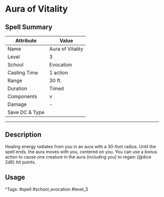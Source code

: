 # Aura of Vitality

## Spell Summary

| Attribute        | Value                  |
|------------------|------------------------|
| Name             | Aura of Vitality                 |
| Level            | 3                |
| School           | Evocation          |
| Casting Time     | 1 action              |
| Range            | 30 ft.            |
| Duration         | Timed             |
| Components       | v             |
| Damage           | -               |
| Save DC & Type   |              |

---

## Description

Healing energy radiates from you in an aura with a 30-foot radius. Until the spell ends, the aura moves with you, centered on you. You can use a bonus action to cause one creature in the aura (including you) to regain {@dice 2d6} hit points.

## Usage


^Tags: #spell #school_evocation #level_3
